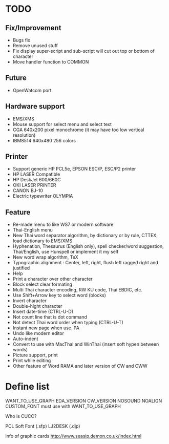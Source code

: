 TODO
====

Fix/Improvement
---------------
- Bugs fix
- Remove unused stuff
- Fix display super-script and sub-script will cut out top or bottom of character
- Move handler function to COMMON

Future
------
- OpenWatcom port

Hardware support
----------------
- EMS/XMS
- Mouse support for select menu and select text
- CGA 640x200 pixel monochrome (it may have too low vertical resolution)
- IBM8514 640x480 256 colors

Printer
-------
- Support generic HP PCL5e, EPSON ESC/P, ESC/P2 printer
- HP LASER Compatible
- HP DeskJet 600/660C
- OKI LASER PRINTER
- CANON BJ-10
- Electric typewriter OLYMPIA

Feature
-------
- Re-made menu to like WS7 or modern software
- Thai-English menu
- New Thai word separator algorithm, by dictionary or by rule, CTTEX, load dictionary to EMS/XMS
- Hyphenation, Thesaurus (English only), spell checker/word suggestion, Thai/English, use Hunspell or implement it my self
- New word wrap algorithm, TeX
- Typographic alignment : Center, left, right, flush left ragged right and justified
- Help
- Print a character over other character
- Block select clear formating
- Multi Thai character encoding, RW KU code, Thai EBDIC, etc.
- Use Shift+Arrow key to select word (blocks)
- Invert character
- Double-hight character
- Insert date-time (CTRL-U-D)
- Not count line that is dot command
- Not detect Thai word order when typing (CTRL-U-T)
- Instant new page when use .PA
- Undo like modern editor
- Auto-indent
- Convert to use with MacThai and WinThai (insert soft hypen between words)
- Picture support, print
- Print while editing
- Other feature of Word RAMA and later version of CW and CWW

Define list
===========
WANT_TO_USE_GRAPH
EDA_VERSION
CW_VERSION
NOSOUND
NOALIGN
CUSTOM_FONT   must use with WANT_TO_USE_GRAPH

Who is CUCC?

PCL Soft Font (.sfp)
LJ2DESK (.djp)

info of graphic cards
http://www.seasip.demon.co.uk/index.html

